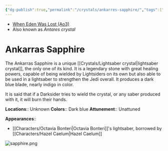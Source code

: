 ```yaml
---
{"dg-publish":true,"permalink":"/crystals/ankarres-sapphire/","tags":["blue","unattuned","crystal"],"noteIcon":"saber1"}
---
```


- [When Eden Was Lost (Ao3)](https://archiveofourown.org/works/19334440/chapters/45992584)
- Also known as *Antares crystal*
# Ankarras Sapphire

The Ankarras Sapphire is a unique [[Crystals/Lightsaber crystal\|lightsaber crystal]], the only one of its kind. It is a legendary stone with great healing powers, capable of being wielded by Lightsiders on its own but also able to be used in a lightsaber to strengthen the Jedi overall. It produces a dark blue blade, nearly indigo in color.

It is said that if a Darksider tries to wield the crystal, or any saber produced with it, it will burn their hands. 

**Locations**::  Unknown
**Colors**::  Dark blue
**Attunement**::  Unattuned

**Appearances**::
- [[Characters/Octavia Bonteri\|Octavia Bonteri]]'s lightsaber, borrowed by [[Characters/Hazel Caelum\|Hazel Caelum]]


![sapphire.png](/img/user/Photos/sapphire.png)